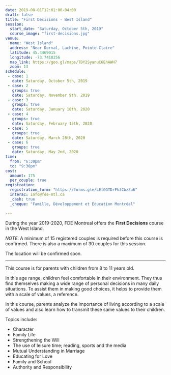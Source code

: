 ```yaml
---
date: 2019-08-01T12:01:00-04:00
draft: false
title: "First Decisions - West Island"
session:
  start_date: "Saturday, October 5th, 2019"
  course_image: "first-decisions.jpg"
venue:
  name: "West Island"
  address: "Near Dorval, Lachine, Pointe-Claire"
  latitude: 45.4469015
  longitude: -73.7418256
  map_link: https://goo.gl/maps/TDY2SyanuC6EhAWH7
  zoom: 13
schedule:
 - case: 1
   date: Saturday, October 5th, 2019
 - case: 2
   groups: true
   date: Saturday, November 9th, 2019
 - case: 3
   groups: true
   date: Saturday, January 18th, 2020
 - case: 4
   groups: true
   date: Saturday, February 15th, 2020
 - case: 5
   groups: true
   date: Saturday, March 28th, 2020
 - case: 6
   groups: true
   date: Saturday, May 2nd, 2020
time:
  from: "6:30pm"
  to: "9:30pm"
cost:
  amount: 175
  per_couple: true
registration:
  registration_form: "https://forms.gle/LEtGGTDrPk3CbzZu6"
  interac: info@fde-mtl.ca
  _cash: true
  _cheque: "Famille, Développement et Éducation Montréal"

---
```


During the year 2019-2020, FDE Montreal offers the **First Decisions** course in the West Island.

*NOTE*: A minimum of 15 registered couples is required before this course is
confirmed. There is also a maximum of 30 couples for this session.

The location will be confirmed soon.

---

This course is for parents with children from 8 to 11 years old.

In this age range, children feel comfortable in their environment. They thus find themselves making a wide range of personal decisions in many daily situations. To assist them in making good choices, it helps to provide them with a scale of values, a reference.

In this course, parents analyze the importance of living according to a scale of values and also learn how to transmit these same values to their children.

Topics include:

* Character
* Family Life
* Strengthening the Will
* The use of leisure time; reading, sports and the media
* Mutual Understanding in Marriage
* Educating for Love
* Family and School
* Authority and Responsibility

<!--more-->
